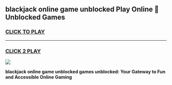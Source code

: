 
## blackjack online game unblocked Play Online 👋 Unblocked Games
<h3>
<a href="https://premium.freeplayer.one?title=blackjack_online_game_unblocked&ref=19F">CLICK TO PLAY</a></h3>
<hr>

<h3>
<a href="https://premium.freeplayer.one?title=blackjack_online_game_unblocked&ref=19F">CLICK 2 PLAY</a>
  
</h3>

<a href="https://premium.freeplayer.one?title=blackjack_online_game_unblocked&ref=19F"><img src="https://clearcache.store/games.png"></a>


**blackjack online game unblocked games unblocked: Your Gateway to Fun and Accessible Online Gaming**
